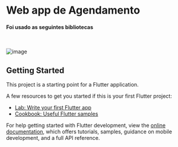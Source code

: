 # Web app de Agendamento

#### Foi usado as seguintes bibliotecas 
<br/>

![image](https://github.com/felpsalvs/agendamento-flutter/assets/78622458/5b95bfc4-c4f6-4650-b601-9627c86c92e8)


## Getting Started

This project is a starting point for a Flutter application.

A few resources to get you started if this is your first Flutter project:

- [Lab: Write your first Flutter app](https://docs.flutter.dev/get-started/codelab)
- [Cookbook: Useful Flutter samples](https://docs.flutter.dev/cookbook)

For help getting started with Flutter development, view the
[online documentation](https://docs.flutter.dev/), which offers tutorials,
samples, guidance on mobile development, and a full API reference.

